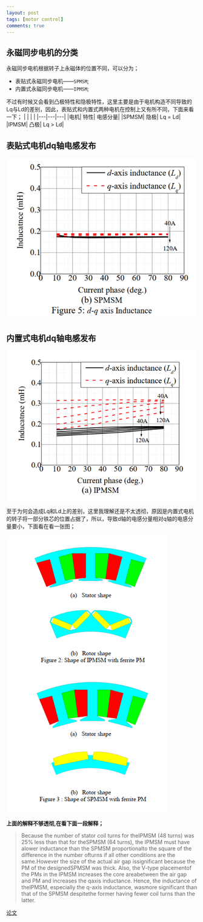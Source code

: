 ```yaml
---
layout: post
tags: [motor control]
comments: true
---
```


## 永磁同步电机的分类
永磁同步电机根据转子上永磁体的位置不同，可以分为；
- 表贴式永磁同步电机——`SPMSM`;
- 内置式永磁同步电机——`IPMSM`;

不过有时候又会看到凸极特性和隐极特性，这里主要是由于电机构造不同导致的Lq与Ld的差别，因此，表贴式和内置式两种电机在控制上又有所不同，下面来看一下；
| | | |
|---|---|---|
|电机|	特性|	电感分量|
|SPMSM|	隐极|	Lq = Ld|
|IPMSM|	凸极|	Lq > Ld|

## 表贴式电机dq轴电感发布
![](/img/20191214/SPMSM.png)

## 内置式电机dq轴电感发布
![](/img/20191214/IPMSM.png)

至于为何会造成Lq和Ld上的差别，这里我理解还是不太透彻，原因是内置式电机的转子将一部分铁芯的位置占据了，所以，导致d轴的电感分量相对q轴的电感分量要小，下面看在看一张图；

![](/img/20191214/Rotor.png)

**上面的解释不够透彻,在看下面一段解释；**

>Because the number of stator coil turns for theIPMSM (48 turns) was 25% less than that for theSPMSM (64 turns), the IPMSM must have alower inductance than the SPMSM proportionalto the square of the difference in the number ofturns if all other conditions are the same.However the size of the actual air gap issignificant because the PM of the designedSPMSM was thick. Also, the V-type placementof the PMs in the IPMSM increases the core areabetween the air gap and PM and increases the qaxis inductance. Hence, the inductance of theIPMSM, especially the q-axis inductance, wasmore significant than that of the SPMSM despitethe former having fewer coil turns than the latter.

[论文](/img/20191214/EVS28_IPMSM_VS_SPMSM.pdf)